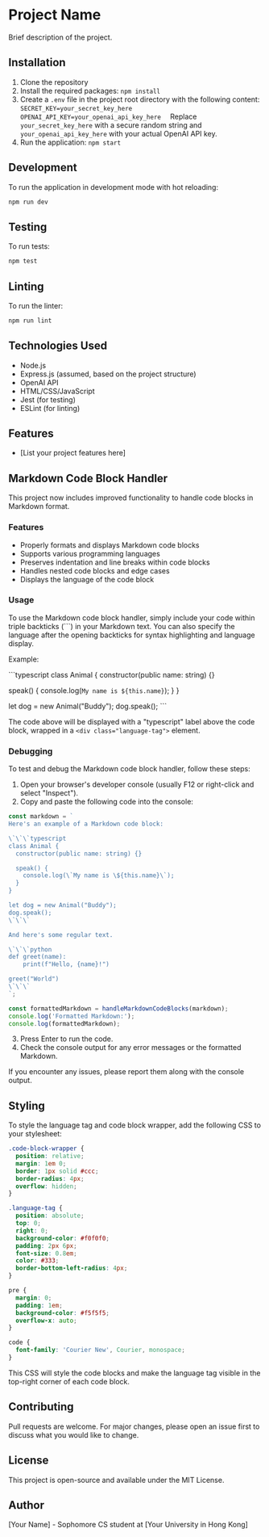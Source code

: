 # Project Name

Brief description of the project.

## Installation

1. Clone the repository
2. Install the required packages: `npm install`
3. Create a `.env` file in the project root directory with the following content:   ```
   SECRET_KEY=your_secret_key_here
   OPENAI_API_KEY=your_openai_api_key_here   ```
   Replace `your_secret_key_here` with a secure random string and `your_openai_api_key_here` with your actual OpenAI API key.
4. Run the application: `npm start`

## Development

To run the application in development mode with hot reloading:

```bash
npm run dev
```

## Testing

To run tests:

```bash
npm test
```

## Linting

To run the linter:

```bash
npm run lint
```

## Technologies Used

- Node.js
- Express.js (assumed, based on the project structure)
- OpenAI API
- HTML/CSS/JavaScript
- Jest (for testing)
- ESLint (for linting)

## Features

- [List your project features here]

## Markdown Code Block Handler

This project now includes improved functionality to handle code blocks in Markdown format.

### Features

- Properly formats and displays Markdown code blocks
- Supports various programming languages
- Preserves indentation and line breaks within code blocks
- Handles nested code blocks and edge cases
- Displays the language of the code block

### Usage

To use the Markdown code block handler, simply include your code within triple backticks (```) in your Markdown text. You can also specify the language after the opening backticks for syntax highlighting and language display.

Example:

\`\`\`typescript
class Animal {
  constructor(public name: string) {}

  speak() {
    console.log(`My name is ${this.name}`);
  }
}

let dog = new Animal("Buddy");
dog.speak();
\`\`\`

The code above will be displayed with a "typescript" label above the code block, wrapped in a `<div class="language-tag">` element.

### Debugging

To test and debug the Markdown code block handler, follow these steps:

1. Open your browser's developer console (usually F12 or right-click and select "Inspect").
2. Copy and paste the following code into the console:

```javascript
const markdown = `
Here's an example of a Markdown code block:

\`\`\`typescript
class Animal {
  constructor(public name: string) {}

  speak() {
    console.log(\`My name is \${this.name}\`);
  }
}

let dog = new Animal("Buddy");
dog.speak();
\`\`\`

And here's some regular text.

\`\`\`python
def greet(name):
    print(f"Hello, {name}!")

greet("World")
\`\`\`
`;

const formattedMarkdown = handleMarkdownCodeBlocks(markdown);
console.log('Formatted Markdown:');
console.log(formattedMarkdown);
```

3. Press Enter to run the code.
4. Check the console output for any error messages or the formatted Markdown.

If you encounter any issues, please report them along with the console output.

## Styling

To style the language tag and code block wrapper, add the following CSS to your stylesheet:

```css
.code-block-wrapper {
  position: relative;
  margin: 1em 0;
  border: 1px solid #ccc;
  border-radius: 4px;
  overflow: hidden;
}

.language-tag {
  position: absolute;
  top: 0;
  right: 0;
  background-color: #f0f0f0;
  padding: 2px 6px;
  font-size: 0.8em;
  color: #333;
  border-bottom-left-radius: 4px;
}

pre {
  margin: 0;
  padding: 1em;
  background-color: #f5f5f5;
  overflow-x: auto;
}

code {
  font-family: 'Courier New', Courier, monospace;
}
```

This CSS will style the code blocks and make the language tag visible in the top-right corner of each code block.

## Contributing

Pull requests are welcome. For major changes, please open an issue first to discuss what you would like to change.

## License

This project is open-source and available under the MIT License.

## Author

[Your Name] - Sophomore CS student at [Your University in Hong Kong]
